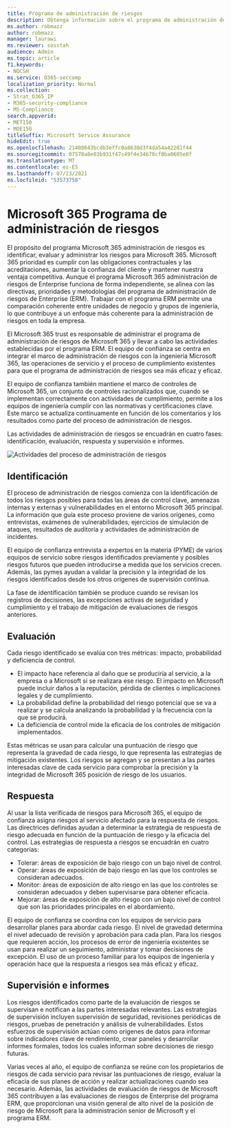 ```yaml
---
title: Programa de administración de riesgos
description: Obtenga información sobre el programa de administración de riesgos en Microsoft 365
ms.author: robmazz
author: robmazz
manager: laurawi
ms.reviewer: sosstah
audience: Admin
ms.topic: article
f1.keywords:
- NOCSH
ms.service: O365-seccomp
localization_priority: Normal
ms.collection:
- Strat_O365_IP
- M365-security-compliance
- MS-Compliance
search.appverid:
- MET150
- MOE150
titleSuffix: Microsoft Service Assurance
hideEdit: true
ms.openlocfilehash: 21408643bcdb3effc0a8630d3f4da54a42281f44
ms.sourcegitcommit: 07578a8e03b931f47c49f4e34b78cf8ba0605e8f
ms.translationtype: MT
ms.contentlocale: es-ES
ms.lasthandoff: 07/23/2021
ms.locfileid: "53573758"
---
```

# <a name="microsoft-365-risk-management-program"></a>Microsoft 365 Programa de administración de riesgos

El propósito del programa Microsoft 365 administración de riesgos es identificar, evaluar y administrar los riesgos para Microsoft 365. Microsoft 365 prioridad es cumplir con las obligaciones contractuales y las acreditaciones, aumentar la confianza del cliente y mantener nuestra ventaja competitiva. Aunque el programa Microsoft 365 administración de riesgos de Enterprise funciona de forma independiente, se alinea con las directivas, prioridades y metodologías del programa de administración de riesgos de Enterprise (ERM). Trabajar con el programa ERM permite una comparación coherente entre unidades de negocio y grupos de ingeniería, lo que contribuye a un enfoque más coherente para la administración de riesgos en toda la empresa.

El Microsoft 365 trust es responsable de administrar el programa de administración de riesgos de Microsoft 365 y llevar a cabo las actividades establecidas por el programa ERM. El equipo de confianza se centra en integrar el marco de administración de riesgos con la ingeniería Microsoft 365, las operaciones de servicio y el proceso de cumplimiento existentes para que el programa de administración de riesgos sea más eficaz y eficaz.

El equipo de confianza también mantiene el marco de controles de Microsoft 365, un conjunto de controles racionalizados que, cuando se implementan correctamente con actividades de cumplimiento, permite a los equipos de ingeniería cumplir con las normativas y certificaciones clave. Este marco se actualiza continuamente en función de los comentarios y los resultados como parte del proceso de administración de riesgos.

Las actividades de administración de riesgos se encuadrán en cuatro fases: identificación, evaluación, respuesta y supervisión e informes.

![Actividades del proceso de administración de riesgos](../media/assurance-risk-management-review-process.png)

## <a name="identification"></a>Identificación

El proceso de administración de riesgos comienza con la identificación de todos los riesgos posibles para todas las áreas de control clave, amenazas internas y externas y vulnerabilidades en el entorno Microsoft 365 principal. La información que guía este proceso proviene de varios orígenes, como entrevistas, exámenes de vulnerabilidades, ejercicios de simulación de ataques, resultados de auditoría y actividades de administración de incidentes.

El equipo de confianza entrevista a expertos en la materia (PYME) de varios equipos de servicio sobre riesgos identificados previamente y posibles riesgos futuros que pueden introducirse a medida que los servicios crecen. Además, las pymes ayudan a validar la precisión y la integridad de los riesgos identificados desde los otros orígenes de supervisión continua.

La fase de identificación también se produce cuando se revisan los registros de decisiones, las excepciones activas de seguridad y cumplimiento y el trabajo de mitigación de evaluaciones de riesgos anteriores.

## <a name="assessment"></a>Evaluación

Cada riesgo identificado se evalúa con tres métricas: impacto, probabilidad y deficiencia de control.

- El impacto hace referencia al daño que se produciría al servicio, a la empresa o a Microsoft si se realizara ese riesgo. El impacto en Microsoft puede incluir daños a la reputación, pérdida de clientes o implicaciones legales y de cumplimiento.
- La probabilidad define la probabilidad del riesgo potencial que se va a realizar y se calcula analizando la probabilidad y la frecuencia con la que se producirá.
- La deficiencia de control mide la eficacia de los controles de mitigación implementados.

Estas métricas se usan para calcular una puntuación de riesgo que representa la gravedad de cada riesgo, lo que representa las estrategias de mitigación existentes. Los riesgos se agregan y se presentan a las partes interesadas clave de cada servicio para comprobar la precisión y la integridad de Microsoft 365 posición de riesgo de los usuarios.

## <a name="response"></a>Respuesta

Al usar la lista verificada de riesgos para Microsoft 365, el equipo de confianza asigna riesgos al servicio afectado para la respuesta de riesgos. Las directrices definidas ayudan a determinar la estrategia de respuesta de riesgo adecuada en función de la puntuación de riesgo y la eficacia del control. Las estrategias de respuesta a riesgos se encuadrán en cuatro categorías:

- Tolerar: áreas de exposición de bajo riesgo con un bajo nivel de control.
- Operar: áreas de exposición de bajo riesgo en las que los controles se consideran adecuados.
- Monitor: áreas de exposición de alto riesgo en las que los controles se consideran adecuados y deben supervisarse para obtener eficacia.
- Mejorar: áreas de exposición de alto riesgo con un bajo nivel de control que son las prioridades principales en el abordamiento.

El equipo de confianza se coordina con los equipos de servicio para desarrollar planes para abordar cada riesgo. El nivel de gravedad determina el nivel adecuado de revisión y aprobación para cada plan. Para los riesgos que requieren acción, los procesos de error de ingeniería existentes se usan para realizar un seguimiento, administrar y tomar decisiones de excepción. El uso de un proceso familiar para los equipos de ingeniería y operación hace que la respuesta a riesgos sea más eficaz y eficaz.

## <a name="monitoring-and-reporting"></a>Supervisión e informes

Los riesgos identificados como parte de la evaluación de riesgos se supervisan e notifican a las partes interesadas relevantes. Las estrategias de supervisión incluyen supervisión de seguridad, revisiones periódicas de riesgos, pruebas de penetración y análisis de vulnerabilidades. Estos esfuerzos de supervisión actúan como orígenes de datos para informar sobre indicadores clave de rendimiento, crear paneles y desarrollar informes formales, todos los cuales informan sobre decisiones de riesgo futuras.

Varias veces al año, el equipo de confianza se reúne con los propietarios de riesgos de cada servicio para revisar las puntuaciones de riesgo, evaluar la eficacia de sus planes de acción y realizar actualizaciones cuando sea necesario. Además, las actividades de evaluación de riesgos de Microsoft 365 contribuyen a las evaluaciones de riesgos de Enterprise del programa ERM, que proporcionan una visión general de alto nivel de la posición de riesgo de Microsoft para la administración senior de Microsoft y el programa ERM.
